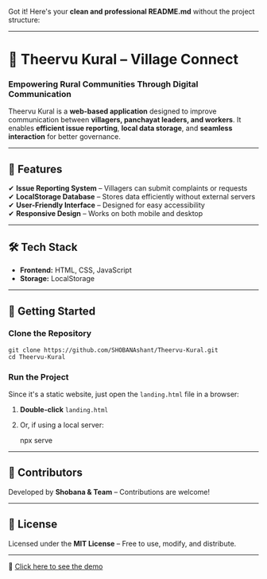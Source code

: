 Got it! Here's your **clean and professional README.md** without the project structure:  

---

# 🏡 Theervu Kural – Village Connect  

### **Empowering Rural Communities Through Digital Communication**  

Theervu Kural is a **web-based application** designed to improve communication between **villagers, panchayat leaders, and workers**. It enables **efficient issue reporting**, **local data storage**, and **seamless interaction** for better governance.  

---

## 🌟 Features  
✔ **Issue Reporting System** – Villagers can submit complaints or requests  
✔ **LocalStorage Database** – Stores data efficiently without external servers  
✔ **User-Friendly Interface** – Designed for easy accessibility  
✔ **Responsive Design** – Works on both mobile and desktop  

---

## 🛠️ Tech Stack  

- **Frontend:** HTML, CSS, JavaScript  
- **Storage:** LocalStorage  

---

## 🚀 Getting Started  

### **Clone the Repository**  
```
git clone https://github.com/SHOBANAshant/Theervu-Kural.git
cd Theervu-Kural
```

### **Run the Project**  
Since it's a static website, just open the `landing.html` file in a browser:  
1. **Double-click** `landing.html`  
2. Or, if using a local server:  
   
   npx serve
   

---

## 🤝 Contributors  
Developed by **Shobana & Team** – Contributions are welcome!  

---

## 📜 License  
Licensed under the **MIT License** – Free to use, modify, and distribute.  

---
🔗 [Click here to see the demo](https://theervukural.netlify.app/)

